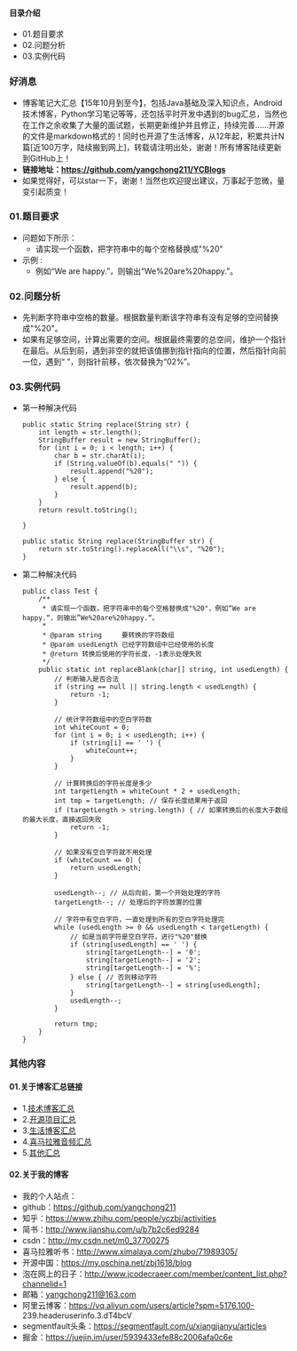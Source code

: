 #### 目录介绍
- 01.题目要求
- 02.问题分析
- 03.实例代码



### 好消息
- 博客笔记大汇总【15年10月到至今】，包括Java基础及深入知识点，Android技术博客，Python学习笔记等等，还包括平时开发中遇到的bug汇总，当然也在工作之余收集了大量的面试题，长期更新维护并且修正，持续完善……开源的文件是markdown格式的！同时也开源了生活博客，从12年起，积累共计N篇[近100万字，陆续搬到网上]，转载请注明出处，谢谢！所有博客陆续更新到GitHub上！
- **链接地址：https://github.com/yangchong211/YCBlogs**
- 如果觉得好，可以star一下，谢谢！当然也欢迎提出建议，万事起于忽微，量变引起质变！






### 01.题目要求
- 问题如下所示：
    - 请实现一个函数，把字符串中的每个空格替换成"%20"
- 示例 :
    - 例如“We are happy.”，则输出“We%20are%20happy.”。




### 02.问题分析
- 先判断字符串中空格的数量。根据数量判断该字符串有没有足够的空间替换成"%20"。
- 如果有足够空间，计算出需要的空间。根据最终需要的总空间，维护一个指针在最后。从后到前，遇到非空的就把该值挪到指针指向的位置，然后指针向前一位，遇到“ ”，则指针前移，依次替换为“02%”。


### 03.实例代码
- 第一种解决代码
    ```
    public static String replace(String str) {
        int length = str.length();
        StringBuffer result = new StringBuffer();
        for (int i = 0; i < length; i++) {
            char b = str.charAt(i);
            if (String.valueOf(b).equals(" ")) {
                result.append("%20");
            } else {
                result.append(b);
            }
        }
        return result.toString();
    
    }
    
    public static String replace(StringBuffer str) {
        return str.toString().replaceAll("\\s", "%20");
    }
    ```
- 第二种解决代码
    ```
    public class Test {  
        /** 
         * 请实现一个函数，把字符串中的每个空格替换成"%20"，例如“We are happy.“，则输出”We%20are%20happy.“。 
         * 
         * @param string     要转换的字符数组 
         * @param usedLength 已经字符数组中已经使用的长度 
         * @return 转换后使用的字符长度，-1表示处理失败 
         */  
        public static int replaceBlank(char[] string, int usedLength) {  
            // 判断输入是否合法  
            if (string == null || string.length < usedLength) {  
                return -1;  
            }  
      
            // 统计字符数组中的空白字符数  
            int whiteCount = 0;  
            for (int i = 0; i < usedLength; i++) {  
                if (string[i] == ' ') {  
                    whiteCount++;  
                }  
            }  
      
            // 计算转换后的字符长度是多少  
            int targetLength = whiteCount * 2 + usedLength;  
            int tmp = targetLength; // 保存长度结果用于返回  
            if (targetLength > string.length) { // 如果转换后的长度大于数组的最大长度，直接返回失败  
                return -1;  
            }  
      
            // 如果没有空白字符就不用处理  
            if (whiteCount == 0) {  
                return usedLength;  
            }  
      
            usedLength--; // 从后向前，第一个开始处理的字符  
            targetLength--; // 处理后的字符放置的位置  
      
            // 字符中有空白字符，一直处理到所有的空白字符处理完  
            while (usedLength >= 0 && usedLength < targetLength) {  
                // 如是当前字符是空白字符，进行"%20"替换  
                if (string[usedLength] == ' ') {  
                    string[targetLength--] = '0';  
                    string[targetLength--] = '2';  
                    string[targetLength--] = '%';  
                } else { // 否则移动字符  
                    string[targetLength--] = string[usedLength];  
                }  
                usedLength--;  
            }  
      
            return tmp;  
        }  
    }  
    ```





### 其他内容
#### 01.关于博客汇总链接
- 1.[技术博客汇总](https://www.jianshu.com/p/614cb839182c)
- 2.[开源项目汇总](https://blog.csdn.net/m0_37700275/article/details/80863574)
- 3.[生活博客汇总](https://blog.csdn.net/m0_37700275/article/details/79832978)
- 4.[喜马拉雅音频汇总](https://www.jianshu.com/p/f665de16d1eb)
- 5.[其他汇总](https://www.jianshu.com/p/53017c3fc75d)



#### 02.关于我的博客
- 我的个人站点：
- github：https://github.com/yangchong211
- 知乎：https://www.zhihu.com/people/yczbj/activities
- 简书：http://www.jianshu.com/u/b7b2c6ed9284
- csdn：http://my.csdn.net/m0_37700275
- 喜马拉雅听书：http://www.ximalaya.com/zhubo/71989305/
- 开源中国：https://my.oschina.net/zbj1618/blog
- 泡在网上的日子：http://www.jcodecraeer.com/member/content_list.php?channelid=1
- 邮箱：yangchong211@163.com
- 阿里云博客：https://yq.aliyun.com/users/article?spm=5176.100- 239.headeruserinfo.3.dT4bcV
- segmentfault头条：https://segmentfault.com/u/xiangjianyu/articles
- 掘金：https://juejin.im/user/5939433efe88c2006afa0c6e










